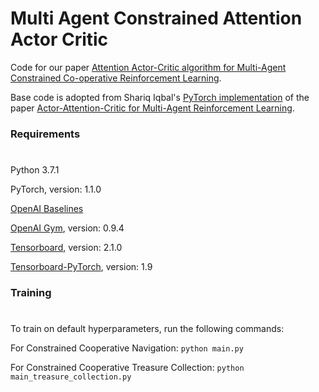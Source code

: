 # **Multi Agent Constrained Attention Actor Critic**

Code for our paper [Attention Actor-Critic algorithm for Multi-Agent Constrained Co-operative Reinforcement Learning](https://arxiv.org/abs/2101.02349). 

Base code is adopted from Shariq Iqbal's [PyTorch implementation](https://github.com/shariqiqbal2810/MAAC) of the paper [Actor-Attention-Critic for Multi-Agent Reinforcement Learning](https://arxiv.org/pdf/1810.02912.pdf).

### Requirements 
#
Python 3.7.1 

PyTorch, version: 1.1.0 

[OpenAI Baselines](https://github.com/openai/baselines/)

[OpenAI Gym](https://github.com/openai/gym), version: 0.9.4

[Tensorboard](https://github.com/tensorflow/tensorboard), version: 2.1.0

[Tensorboard-PyTorch](https://github.com/lanpa/tensorboardX), version: 1.9

### Training 
#
To train on default hyperparameters, run the following commands:

For Constrained Cooperative Navigation: `python main.py`

For Constrained Cooperative Treasure Collection: `python main_treasure_collection.py`

